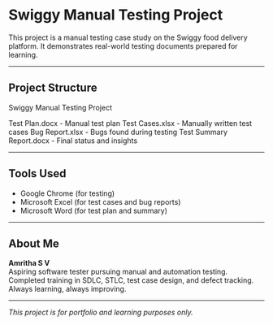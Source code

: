 # Swiggy Manual Testing Project 

This project is a manual testing case study on the Swiggy food delivery platform. It demonstrates real-world testing documents prepared for learning.

---

## Project Structure

Swiggy Manual Testing Project

Test Plan.docx - Manual test plan 
Test Cases.xlsx - Manually written test cases
Bug Report.xlsx - Bugs found during testing
Test Summary Report.docx - Final status and insights

---

## Tools Used

- Google Chrome (for testing)
- Microsoft Excel (for test cases and bug reports)
- Microsoft Word (for test plan and summary)

---

## About Me

**Amritha S V**  
Aspiring software tester pursuing manual and automation testing.  
Completed training in SDLC, STLC, test case design, and defect tracking.  
Always learning, always improving.

---

*This project is for portfolio and learning purposes only.*
